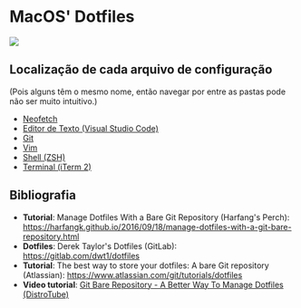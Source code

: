 # MacOS' Dotfiles

![](https://raw.githubusercontent.com/guiemi/mac-dotfiles/master/.screenshots/dotfiles-screenshot.png)

## Localização de cada arquivo de configuração

(Pois alguns têm o mesmo  nome, então navegar por entre as pastas pode não ser muito intuitivo.)

* [Neofetch](https://github.com/guiemi/mac-dotfiles/blob/master/.config/neofetch/config.conf)
* [Editor de Texto (Visual Studio Code)](https://github.com/guiemi/mac-dotfiles/blob/master/Library/Application%20Support/Code/User/settings.json)
* [Git](https://github.com/guiemi/mac-dotfiles/blob/master/.gitconfig)
* [Vim](https://github.com/guiemi/mac-dotfiles/blob/master/.vimrc)
* [Shell (ZSH)](https://github.com/guiemi/mac-dotfiles/blob/master/.zshrc)
* [Terminal (iTerm 2)](https://github.com/guiemi/mac-dotfiles/blob/master/com.googlecode.iterm2.plist)

## Bibliografia

* **Tutorial**: Manage Dotfiles With a Bare Git Repository (Harfang's Perch): https://harfangk.github.io/2016/09/18/manage-dotfiles-with-a-git-bare-repository.html
* **Dotfiles**: Derek Taylor's Dotfiles (GitLab): https://gitlab.com/dwt1/dotfiles
* **Tutorial**: The best way to store your dotfiles: A bare Git repository (Atlassian): https://www.atlassian.com/git/tutorials/dotfiles
* **Video tutorial**: [Git Bare Repository - A Better Way To Manage Dotfiles (DistroTube)](https://www.youtube.com/watch?v=tBoLDpTWVOM)